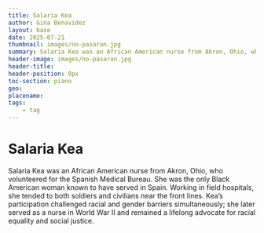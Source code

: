 ```yaml
---
title: Salaria Kea
author: Gina Benavidez
layout: base
date: 2025-07-21
thumbnail: images/no-pasaran.jpg
summary: Salaria Kea was an African American nurse from Akron, Ohio, who volunteered for the Spanish Medical Bureau. She was the only Black American woman known to have served in Spain.
header-image: images/no-pasaran.jpg
header-title:
header-position: 0px
toc-section: piano
geo: 
placename: 
tags:
    - tag
---
```


# Salaria Kea
Salaria Kea was an African American nurse from Akron, Ohio, who volunteered for the Spanish Medical Bureau. She was the only Black American woman known to have served in Spain. Working in field hospitals, she tended to both soldiers and civilians near the front lines. Kea’s participation challenged racial and gender barriers simultaneously; she later served as a nurse in World War II and remained a lifelong advocate for racial equality and social justice.